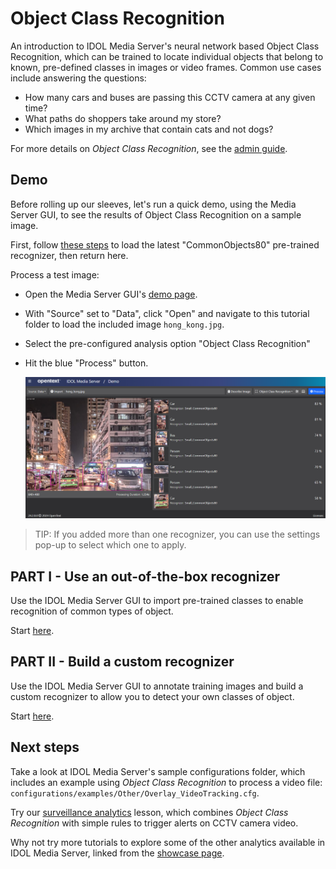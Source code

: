# Object Class Recognition

An introduction to IDOL Media Server's neural network based Object Class Recognition, which can be trained to locate individual objects that belong to known, pre-defined classes in images or video frames.  Common use cases include answering the questions:

- How many cars and buses are passing this CCTV camera at any given time?
- What paths do shoppers take around my store?
- Which images in my archive that contain cats and not dogs?

For more details on *Object Class Recognition*, see the [admin guide](https://www.microfocus.com/documentation/idol/IDOL_24_2/MediaServer_24.2_Documentation/Help/Content/Operations/Analyze/ObjectLocalization.htm).

## Demo

Before rolling up our sleeves, let's run a quick demo, using the Media Server GUI, to see the results of Object Class Recognition on a sample image.

First, follow [these steps](PART_I#import-pre-defined-recognizers) to load the latest "CommonObjects80" pre-trained recognizer, then return here.

Process a test image:
- Open the Media Server GUI's [demo page](http://localhost:14000/a=gui#/demo).
- With "Source" set to "Data", click "Open" and navigate to this tutorial folder to load the included image `hong_kong.jpg`.
- Select the pre-configured analysis option "Object Class Recognition"
- Hit the blue "Process" button.

    ![gui-demo](figs/gui-demo.png)

> TIP: If you added more than one recognizer, you can use the settings pop-up to select which one to apply. 

## PART I - Use an out-of-the-box recognizer

Use the IDOL Media Server GUI to import pre-trained classes to enable recognition of common types of object.

Start [here](PART_I.md).

## PART II - Build a custom recognizer

Use the IDOL Media Server GUI to annotate training images and build a custom recognizer to allow you to detect your own classes of object.

Start [here](PART_II.md).

## Next steps

Take a look at IDOL Media Server's sample configurations folder, which includes an example using *Object Class Recognition* to process a video file: `configurations/examples/Other/Overlay_VideoTracking.cfg`.

Try our [surveillance analytics](../surveillance/README.md) lesson, which combines *Object Class Recognition* with simple rules to trigger alerts on CCTV camera video.

Why not try more tutorials to explore some of the other analytics available in IDOL Media Server, linked from the [showcase page](../README.md).
